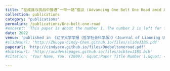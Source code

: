 ```yaml
---
title: “在成就与挑战中推进“一带一路”倡议 (Advancing One Belt One Road amid Achievements and Challenges, joint with Miaojie Yu)” 
collection: publications
category: "publications"
permalink: /publications/One-belt-one-road
#excerpt: 'This paper is about the number 1. The number 2 is left for future work.'
date: 2022
venue: 'published in 《辽宁大学学报（哲学社会科学版）》(Journal of Liaoning University(Philosophy and Social Sciences)), Vol 50, No. 6'
#slidesurl: 'http://Zhuoyu-Cindy-Chen.github.io/files/slideJIBS.pdf'
paperurl: 'http://cindyeco.github.io/files/Onebeltoneroad.pdf'
#bibtexurl: 'http://academicpages.github.io/files/bibtexJIBS.bib'
#citation: 'Your Name, You. (2009). &quot;Paper Title Number 1.&quot; <i>Journal 1</i>. 1(1).'

---
```


